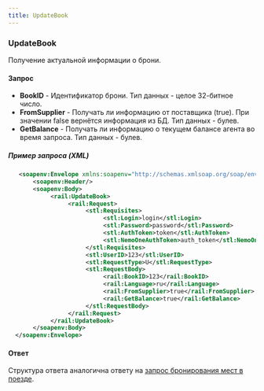 ```yaml
---
title: UpdateBook
---
```


### UpdateBook

Получение актуальной информации о брони.

#### Запрос

-   **BookID** - Идентификатор брони. Тип данных - целое 32-битное число.
-   **FromSupplier** - Получать ли информацию от поставщика (true). При значении false вернётся информация из БД. Тип данных - булев.
-   **GetBalance** - Получать ли информацию о текущем балансе агента во время запроса. Тип данных - булев.

##### Пример запроса (XML)
```xml
   <soapenv:Envelope xmlns:soapenv="http://schemas.xmlsoap.org/soap/envelope/" xmlns:rail="http://nemo-ibe.com/Rail" xmlns:stl="http://nemo-ibe.com/STL">
       <soapenv:Header/>
       <soapenv:Body>
            <rail:UpdateBook>
                 <rail:Request>
                      <stl:Requisites>
                           <stl:Login>login</stl:Login>
                           <stl:Password>password</stl:Password>
                           <stl:AuthToken>token</stl:AuthToken>
                           <stl:NemoOneAuthToken>auth_token</stl:NemoOneAuthToken>
                      </stl:Requisites>
                      <stl:UserID>123</stl:UserID>
                      <stl:RequestType>U</stl:RequestType>
                      <stl:RequestBody>
                           <rail:BookID>123</rail:BookID>
                           <rail:Language>ru</rail:Language>
                           <rail:FromSupplier>true</rail:FromSupplier>
                           <rail:GetBalance>true</rail:GetBalance>
                      </stl:RequestBody>
                 </rail:Request>
            </rail:UpdateBook>
       </soapenv:Body>
  </soapenv:Envelope>
```

#### Ответ

Структура ответа аналогична ответу на [запрос бронирования мест в поезде](/trains/trains_stages/booktrain).